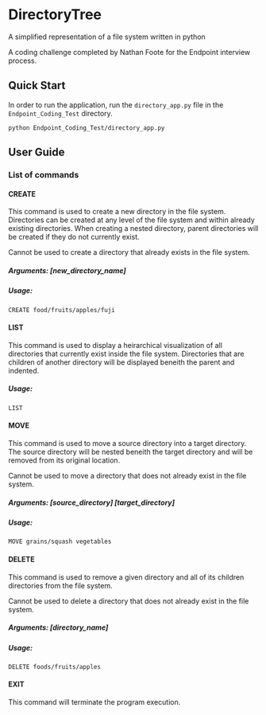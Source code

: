 # DirectoryTree
A simplified representation of a file system written in python

A coding challenge completed by Nathan Foote for the Endpoint interview process.

## Quick Start ##
In order to run the application, run the `directory_app.py` file in the `Endpoint_Coding_Test` directory.

```
python Endpoint_Coding_Test/directory_app.py
```

## User Guide
### List of commands
#### CREATE
This command is used to create a new directory in the file system. Directories can be created at any level of the file system and within already existing directories. When creating a nested directory, parent directories will be created if they do not currently exist. 

Cannot be used to create a directory that already exists in the file system.
##### Arguments: [new_directory_name]
##### Usage:
```
CREATE food/fruits/apples/fuji
```
#### LIST
This command is used to display a heirarchical visualization of all directories that currently exist inside the file system. Directories that are children of another directory will be displayed beneith the parent and indented.
##### Usage:
```
LIST
```
#### MOVE
This command is used to move a source directory into a target directory. The source directory will be nested beneith the target directory and will be removed from its original location.

Cannot be used to move a directory that does not already exist in the file system.
##### Arguments: [source_directory] [target_directory]
##### Usage:
```
MOVE grains/squash vegetables
```
#### DELETE
This command is used to remove a given directory and all of its children directories from the file system.

Cannot be used to delete a directory that does not already exist in the file system.
##### Arguments: [directory_name]
##### Usage:
```
DELETE foods/fruits/apples
```
#### EXIT
This command will terminate the program execution.
